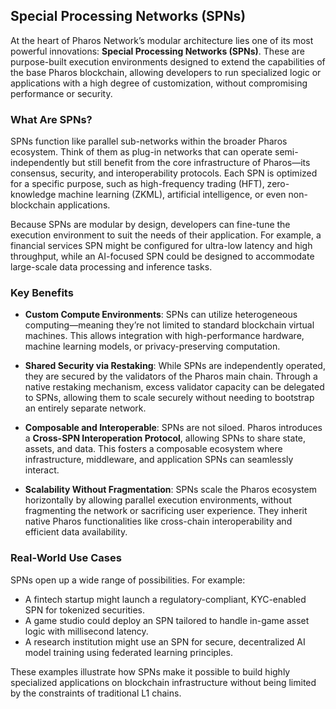 ## Special Processing Networks (SPNs)

At the heart of Pharos Network’s modular architecture lies one of its most powerful innovations: **Special Processing Networks (SPNs)**. These are purpose-built execution environments designed to extend the capabilities of the base Pharos blockchain, allowing developers to run specialized logic or applications with a high degree of customization, without compromising performance or security.

### What Are SPNs?

SPNs function like parallel sub-networks within the broader Pharos ecosystem. Think of them as plug-in networks that can operate semi-independently but still benefit from the core infrastructure of Pharos—its consensus, security, and interoperability protocols. Each SPN is optimized for a specific purpose, such as high-frequency trading (HFT), zero-knowledge machine learning (ZKML), artificial intelligence, or even non-blockchain applications.

Because SPNs are modular by design, developers can fine-tune the execution environment to suit the needs of their application. For example, a financial services SPN might be configured for ultra-low latency and high throughput, while an AI-focused SPN could be designed to accommodate large-scale data processing and inference tasks.

### Key Benefits

- **Custom Compute Environments**: SPNs can utilize heterogeneous computing—meaning they’re not limited to standard blockchain virtual machines. This allows integration with high-performance hardware, machine learning models, or privacy-preserving computation.
  
- **Shared Security via Restaking**: While SPNs are independently operated, they are secured by the validators of the Pharos main chain. Through a native restaking mechanism, excess validator capacity can be delegated to SPNs, allowing them to scale securely without needing to bootstrap an entirely separate network.

- **Composable and Interoperable**: SPNs are not siloed. Pharos introduces a **Cross-SPN Interoperation Protocol**, allowing SPNs to share state, assets, and data. This fosters a composable ecosystem where infrastructure, middleware, and application SPNs can seamlessly interact.

- **Scalability Without Fragmentation**: SPNs scale the Pharos ecosystem horizontally by allowing parallel execution environments, without fragmenting the network or sacrificing user experience. They inherit native Pharos functionalities like cross-chain interoperability and efficient data availability.

### Real-World Use Cases

SPNs open up a wide range of possibilities. For example:
- A fintech startup might launch a regulatory-compliant, KYC-enabled SPN for tokenized securities.
- A game studio could deploy an SPN tailored to handle in-game asset logic with millisecond latency.
- A research institution might use an SPN for secure, decentralized AI model training using federated learning principles.

These examples illustrate how SPNs make it possible to build highly specialized applications on blockchain infrastructure without being limited by the constraints of traditional L1 chains.
